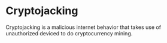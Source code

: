 # Cryptojacking

Cryptojacking is a malicious internet behavior that takes use of unauthorized deviced to do cryptocurrency mining.
